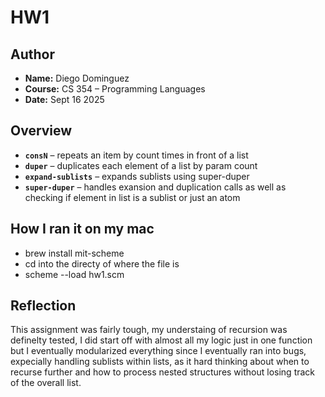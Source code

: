 # HW1

## Author
- **Name:** Diego Dominguez  
- **Course:** CS 354 – Programming Languages 
- **Date:** Sept 16 2025  



## Overview

- **`consN`** – repeats an item by count times in front of a list  
- **`duper`** – duplicates each element of a list by param count  
- **`expand-sublists`** – expands sublists using super-duper  
- **`super-duper`** – handles exansion and duplication calls as well as checking if element in list is a sublist or just an atom



## How I ran it on my mac
- brew install mit-scheme
- cd into the directy of where the file is
- scheme --load hw1.scm

## Reflection
This assignment was fairly tough, my understaing of recursion was definelty tested, I did start off with almost all my logic just in one function but I eventually modularized everything since I eventually ran into bugs, expecially handling sublists within lists, as it hard thinking about when to recurse further and how to process nested structures without losing track of the overall list.

